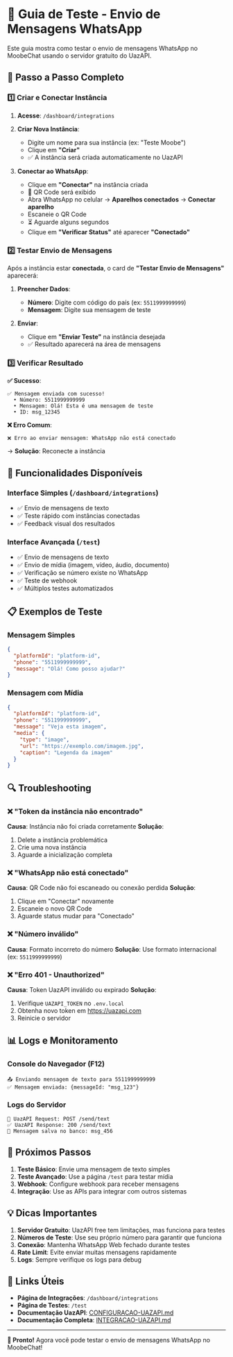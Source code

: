# 📱 Guia de Teste - Envio de Mensagens WhatsApp

Este guia mostra como testar o envio de mensagens WhatsApp no MoobeChat usando o servidor gratuito do UazAPI.

## 🚀 Passo a Passo Completo

### 1️⃣ **Criar e Conectar Instância**

1. **Acesse**: `/dashboard/integrations`

2. **Criar Nova Instância**:
   - Digite um nome para sua instância (ex: "Teste Moobe")
   - Clique em **"Criar"**
   - ✅ A instância será criada automaticamente no UazAPI

3. **Conectar ao WhatsApp**:
   - Clique em **"Conectar"** na instância criada
   - 📱 QR Code será exibido
   - Abra WhatsApp no celular → **Aparelhos conectados** → **Conectar aparelho**
   - Escaneie o QR Code
   - ⏳ Aguarde alguns segundos
   - Clique em **"Verificar Status"** até aparecer **"Conectado"**

### 2️⃣ **Testar Envio de Mensagens**

Após a instância estar **conectada**, o card de **"Testar Envio de Mensagens"** aparecerá:

1. **Preencher Dados**:
   - **Número**: Digite com código do país (ex: `5511999999999`)
   - **Mensagem**: Digite sua mensagem de teste

2. **Enviar**:
   - Clique em **"Enviar Teste"** na instância desejada
   - ✅ Resultado aparecerá na área de mensagens

### 3️⃣ **Verificar Resultado**

**✅ Sucesso**:
```
✅ Mensagem enviada com sucesso!
  • Número: 5511999999999
  • Mensagem: Olá! Esta é uma mensagem de teste
  • ID: msg_12345
```

**❌ Erro Comum**:
```
❌ Erro ao enviar mensagem: WhatsApp não está conectado
```
→ **Solução**: Reconecte a instância

## 🔧 Funcionalidades Disponíveis

### **Interface Simples** (`/dashboard/integrations`)
- ✅ Envio de mensagens de texto
- ✅ Teste rápido com instâncias conectadas
- ✅ Feedback visual dos resultados

### **Interface Avançada** (`/test`)
- ✅ Envio de mensagens de texto
- ✅ Envio de mídia (imagem, vídeo, áudio, documento)
- ✅ Verificação se número existe no WhatsApp
- ✅ Teste de webhook
- ✅ Múltiplos testes automatizados

## 📋 Exemplos de Teste

### **Mensagem Simples**
```json
{
  "platformId": "platform-id",
  "phone": "5511999999999",
  "message": "Olá! Como posso ajudar?"
}
```

### **Mensagem com Mídia**
```json
{
  "platformId": "platform-id", 
  "phone": "5511999999999",
  "message": "Veja esta imagem",
  "media": {
    "type": "image",
    "url": "https://exemplo.com/imagem.jpg",
    "caption": "Legenda da imagem"
  }
}
```

## 🔍 Troubleshooting

### ❌ **"Token da instância não encontrado"**
**Causa**: Instância não foi criada corretamente
**Solução**: 
1. Delete a instância problemática
2. Crie uma nova instância
3. Aguarde a inicialização completa

### ❌ **"WhatsApp não está conectado"**
**Causa**: QR Code não foi escaneado ou conexão perdida
**Solução**:
1. Clique em "Conectar" novamente
2. Escaneie o novo QR Code
3. Aguarde status mudar para "Conectado"

### ❌ **"Número inválido"**
**Causa**: Formato incorreto do número
**Solução**: Use formato internacional (ex: `5511999999999`)

### ❌ **"Erro 401 - Unauthorized"**
**Causa**: Token UazAPI inválido ou expirado
**Solução**:
1. Verifique `UAZAPI_TOKEN` no `.env.local`
2. Obtenha novo token em https://uazapi.com
3. Reinicie o servidor

## 📊 Logs e Monitoramento

### **Console do Navegador (F12)**
```
📤 Enviando mensagem de texto para 5511999999999
✅ Mensagem enviada: {messageId: "msg_123"}
```

### **Logs do Servidor**
```
🔄 UazAPI Request: POST /send/text
✅ UazAPI Response: 200 /send/text
📨 Mensagem salva no banco: msg_456
```

## 🎯 Próximos Passos

1. **Teste Básico**: Envie uma mensagem de texto simples
2. **Teste Avançado**: Use a página `/test` para testar mídia
3. **Webhook**: Configure webhook para receber mensagens
4. **Integração**: Use as APIs para integrar com outros sistemas

## 💡 Dicas Importantes

1. **Servidor Gratuito**: UazAPI free tem limitações, mas funciona para testes
2. **Números de Teste**: Use seu próprio número para garantir que funciona
3. **Conexão**: Mantenha WhatsApp Web fechado durante testes
4. **Rate Limit**: Evite enviar muitas mensagens rapidamente
5. **Logs**: Sempre verifique os logs para debug

## 🔗 Links Úteis

- **Página de Integrações**: `/dashboard/integrations`
- **Página de Testes**: `/test`
- **Documentação UazAPI**: [CONFIGURACAO-UAZAPI.md](./CONFIGURACAO-UAZAPI.md)
- **Documentação Completa**: [INTEGRACAO-UAZAPI.md](./INTEGRACAO-UAZAPI.md)

---

**🎉 Pronto!** Agora você pode testar o envio de mensagens WhatsApp no MoobeChat! 